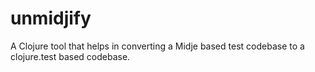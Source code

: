 # unmidjify
A Clojure tool that helps in converting a Midje based test codebase to a clojure.test based codebase.
